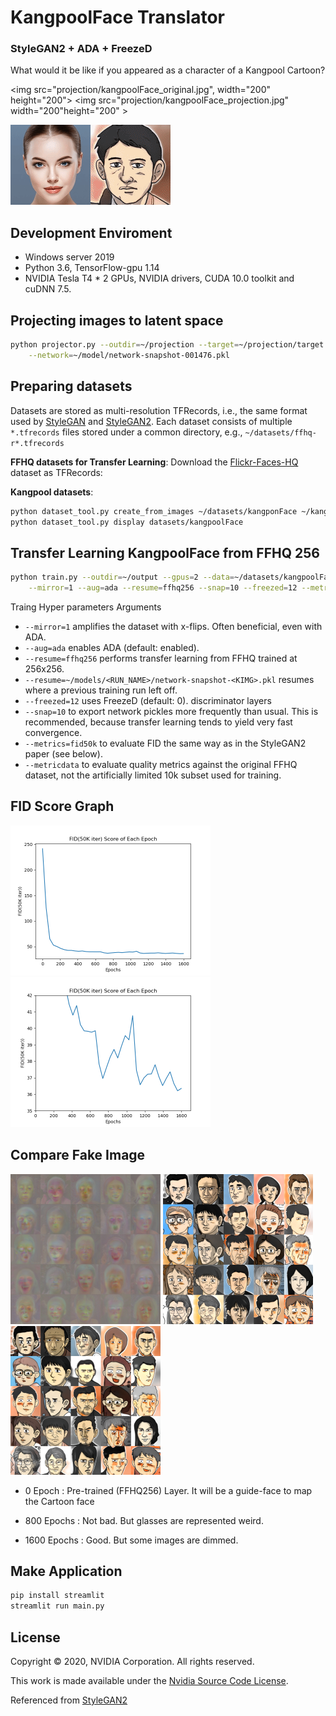 # KangpoolFace Translator

### StyleGAN2 + ADA + FreezeD
What would it be like if you appeared as a character of a Kangpool Cartoon?

<img src="projection/kangpoolFace_original.jpg", width="200" height="200">
<img src="projection/kangpoolFace_projection.jpg" width="200"height="200" >

![Transform image](./projection/proj.gif)

## Development Enviroment

* Windows server 2019
* Python 3.6, TensorFlow-gpu 1.14 
* NVIDIA Tesla T4 * 2 GPUs, NVIDIA drivers, CUDA 10.0 toolkit and cuDNN 7.5.

## Projecting images to latent space

```.bash
python projector.py --outdir=~/projection --target=~/projection/target.png \
    --network=~/model/network-snapshot-001476.pkl
```

## Preparing datasets

Datasets are stored as multi-resolution TFRecords, i.e., the same format used by [StyleGAN](https://github.com/NVlabs/stylegan) and [StyleGAN2](https://github.com/NVlabs/stylegan2). Each dataset consists of multiple `*.tfrecords` files stored under a common directory, e.g., `~/datasets/ffhq-r*.tfrecords`

**FFHQ datasets for Transfer Learning**: Download the [Flickr-Faces-HQ](https://github.com/NVlabs/ffhq-dataset) dataset as TFRecords:

**Kangpool datasets**: 
```.bash
python dataset_tool.py create_from_images ~/datasets/kangponFace ~/kangpoolFace_png
python dataset_tool.py display datasets/kangpoolFace
```

## Transfer Learning KangpoolFace from FFHQ 256

```.bash
python train.py --outdir=~/output --gpus=2 --data=~/datasets/kangpoolFace \
    --mirror=1 --aug=ada --resume=ffhq256 --snap=10 --freezed=12 --metric=fid50k --metricdata=~/datasets
```

Traing Hyper parameters Arguments

* `--mirror=1` amplifies the dataset with x-flips. Often beneficial, even with ADA.
* `--aug=ada` enables ADA (default: enabled).
* `--resume=ffhq256` performs transfer learning from FFHQ trained at 256x256.
* `--resume=~/models/<RUN_NAME>/network-snapshot-<KIMG>.pkl` resumes where a previous training run left off.
* `--freezed=12` uses FreezeD (default: 0). discriminator layers
* `--snap=10` to export network pickles more frequently than usual. This is recommended, because transfer learning tends to yield very fast convergence.
* `--metrics=fid50k` to evaluate FID the same way as in the StyleGAN2 paper (see below).
* `--metricdata` to evaluate quality metrics against the original FFHQ dataset, not the artificially limited 10k subset used for training.

## FID Score Graph
![Fid Score image1](./evaluation/fidgraph1.png)
![Fid Score image2](./evaluation/fidgraph2.png)

## Compare Fake Image
![0Epoch Fake image1](./evaluation/0Epoch.png)
![800Epoch Fake image1](./evaluation/800Epoch.png)
![1600Epoch Fake image1](./evaluation/1600Epoch.png)

* 0 Epoch : Pre-trained (FFHQ256) Layer. It will be a guide-face to map the Cartoon face  

* 800 Epochs : Not bad. But glasses are represented weird. 

* 1600 Epochs : Good. But some images are dimmed.

## Make Application
```.bash
pip install streamlit
streamlit run main.py
```
## License

Copyright &copy; 2020, NVIDIA Corporation. All rights reserved.

This work is made available under the [Nvidia Source Code License](https://nvlabs.github.io/stylegan2-ada/license.html).

Referenced from [StyleGAN2](https://github.com/NVlabs/stylegan2)
